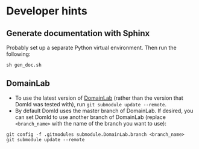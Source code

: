 # Developer hints

## Generate documentation with Sphinx

Probably set up a separate Python virtual environment. Then run the following:

```
sh gen_doc.sh
```

## DomainLab

- To use the latest version of [DomainLab](https://github.com/marrlab/DomainLab) (rather than the version that DomId was tested with), run `git submodule update --remote`.
- By default DomId uses the master branch of DomainLab. If desired, you can set DomId to use another branch of DomainLab (replace `<branch_name>` with the name of the branch you want to use):

```
git config -f .gitmodules submodule.DomainLab.branch <branch_name>
git submodule update --remote
```

